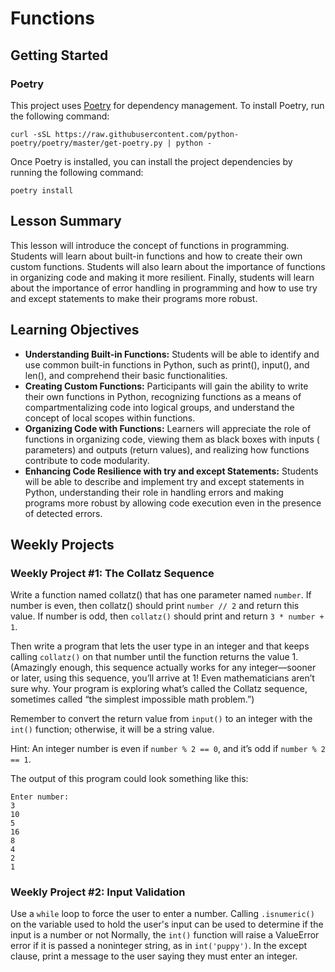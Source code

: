 # Functions

## Getting Started

### Poetry

This project uses [Poetry](https://python-poetry.org/) for dependency management. To install Poetry, run the following
command:

```shell
curl -sSL https://raw.githubusercontent.com/python-poetry/poetry/master/get-poetry.py | python -
```

Once Poetry is installed, you can install the project dependencies by running the following command:

```shell
poetry install
```

## Lesson Summary

This lesson will introduce the concept of functions in programming. Students will learn about built-in functions and how
to create their own custom functions. Students will also learn about the importance of functions in organizing code and
making it more resilient. Finally, students will learn about the importance of error handling in programming and how to
use try and except statements to make their programs more robust.

## Learning Objectives

- **Understanding Built-in Functions:** Students will be able to identify and use common built-in functions in Python,
  such as print(), input(), and len(),
  and comprehend their basic functionalities.
- **Creating Custom Functions:** Participants will gain the ability to write their own functions in Python, recognizing
  functions as a means of
  compartmentalizing code into logical groups, and understand the concept of local scopes within functions.
- **Organizing Code with Functions:** Learners will appreciate the role of functions in organizing code, viewing them as
  black boxes with inputs (
  parameters) and outputs (return values), and realizing how functions contribute to code modularity.
- **Enhancing Code Resilience with try and except Statements:** Students will be able to describe and implement try and
  except statements in Python, understanding their role in
  handling errors and making programs more robust by allowing code execution even in the presence of detected errors.

## Weekly Projects

### Weekly Project #1: The Collatz Sequence

Write a function named collatz() that has one parameter named `number`. If number is even, then collatz() should print
`number // 2` and return this value. If number is odd, then `collatz()` should print and return `3 * number + 1`.

Then write a program that lets the user type in an integer and that keeps calling `collatz()` on that number until the
function returns the value 1. (Amazingly enough, this sequence actually works for any integer—sooner or later, using
this sequence, you’ll arrive at 1! Even mathematicians aren’t sure why. Your program is exploring what’s called the
Collatz sequence, sometimes called “the simplest impossible math problem.”)

Remember to convert the return value from `input()` to an integer with the `int()` function; otherwise, it will be a
string value.

Hint: An integer number is even if `number % 2 == 0`, and it’s odd if `number % 2 == 1`.

The output of this program could look something like this:

```
Enter number:
3
10
5
16
8
4
2
1
```

### Weekly Project #2: Input Validation

Use a `while` loop to force the user to enter a number. Calling `.isnumeric()` on the variable used to hold the user's
input can be used to determine if the input is a number or not Normally, the `int()` function will raise a ValueError
error if it is passed a noninteger string, as in `int('puppy')`. In the except clause, print a message to the user
saying they must enter an integer.

